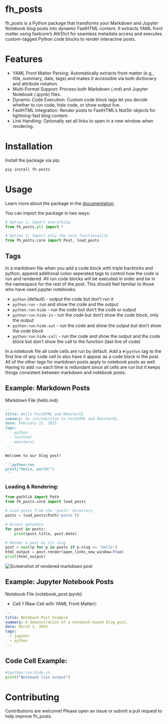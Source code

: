 # fh_posts


<!-- WARNING: THIS FILE WAS AUTOGENERATED! DO NOT EDIT! -->

fh_posts is a Python package that transforms your Markdown and Jupyter
Notebook blog posts into dynamic FastHTML content. It extracts YAML
front matter using fastcore’s AttrDict for seamless metadata access and
executes custom-tagged Python code blocks to render interactive posts.

# Features

- YAML Front Matter Parsing: Automatically extracts front matter (e.g.,
  title, summary, date, tags) and makes it accessible via both
  dictionary and attribute notation.
- Multi-Format Support: Process both Markdown (.md) and Jupyter Notebook
  (.ipynb) files.
- Dynamic Code Execution: Custom code block tags let you decide whether
  to run code, hide code, or show output live.
- FastHTML Integration: Render posts to FastHTML’s NotStr objects for
  lightning-fast blog content.
- Link Handling: Optionally set all links to open in a new window when
  rendering.

# Installation

Install the package via pip:

``` python
pip install fh-posts
```

# Usage

Learn more about the package in the
[documentation](https://decherd.github.io/fh_posts/).

You can import the package in two ways:

``` python
# Option 1: Import everything
from fh_posts.all import *

# Option 2: Import only the core functionality
from fh_posts.core import Post, load_posts
```

## Tags

In a markdown file when you add a code block with triple backticks and
python, append additional colon seperated tags to control how the code
is run and rendered. All run code blocks will be executed in order and
be in the namespace for the rest of the post. This should feel familiar
to those who have used jupyter notebooks.

- `python` (default) - output the code but don’t run it
- `python:run` - run and show the code and the output
- `python:run:hide` - run the code but don’t the code or output
- `python:run:hide-in` - run the code but don’t show the code block,
  only the output
- `python:run:hide-out` - run the code and show the output but don’t
  show the code block
- `python:run:hide-call` - run the code and show the output and the code
  block but don’t show the call to the function (last line of code)

In a notebook file all code cells are run by default. Add a `#|python`
tag to the first line of any code cell to also have it appear as a code
block in the post. All of the other tags for markdown posts apply to
notebook posts as well. Having to add `run` each time is redundant since
all cells are run but it keeps things consistent between markdown and
notebook posts.

## Example: Markdown Posts

Markdown File (hello.md):

```` markdown
---
title: Hello FastHTML and MonsterUI
summary: An introduction to FastHTML and MonsterUI.
date: February 25, 2025
tags:
  - python
  - fasthtml
  - monsterui
---

Welcome to our blog post!

```python:run
print("Hello, world!")
```
````

### Loading & Rendering:

``` python
from pathlib import Path
from fh_posts.core import load_posts

# Load posts from the 'posts' directory
posts = load_posts(Path('posts'))

# Access metadata
for post in posts:
    print(post.title, post.date)

# Render a post by its slug
post = next(p for p in posts if p.slug == 'hello')
html_output = post.render(open_links_new_window=True)
print(html_output)
```

![Screenshot of rendered markdown
post](https://raw.githubusercontent.com/decherd/fh_posts/refs/heads/main/nbs/images/md_render.png)

## Example: Jupyter Notebook Posts

Notebook File (notebook_post.ipynb):

- Cell 1 (Raw Cell with YAML Front Matter):

``` yaml
---
title: Notebook Post Example
summary: A demonstration of a notebook-based blog post.
date: March 1, 2025
tags:
  - jupyter
  - python
---
```

## Code Cell Example:

``` python
#|python:run:hide-in
print("Notebook live output")
```

# Contributing

Contributions are welcome! Please open an issue or submit a pull request
to help improve fh_posts.
